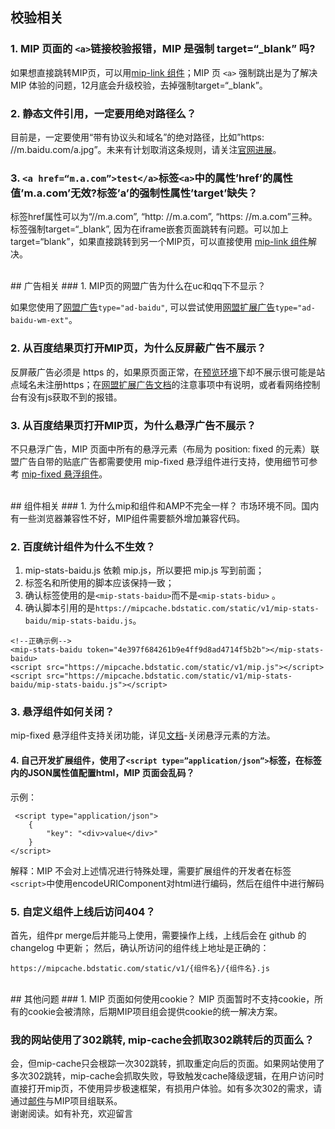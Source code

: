 ## 校验相关
### 1. MIP 页面的 `<a>`链接校验报错，MIP 是强制 target=“_blank” 吗?  

如果想直接跳转MIP页，可以用[mip-link 组件](https://www.mipengine.org/doc/3-widget/3-customize-widget/link-widget.html)；MIP 页 `<a>` 强制跳出是为了解决 MIP 体验的问题，12月底会升级校验，去掉强制target=“_blank”。

### 2. 静态文件引用，一定要用绝对路径么？

目前是，一定要使用“带有协议头和域名”的绝对路径，比如”https: //m.baidu.com/a.jpg”。未来有计划取消这条规则，请关注[官网进展](https://www.mipengine.org/timeline.html#all)。

### 3. `<a href=“m.a.com”>test</a>`标签`<a>`中的属性’href’的属性值’m.a.com’无效?标签’a’的强制性属性’target’缺失？

标签href属性可以为“//m.a.com”, “http: //m.a.com”, “https: //m.a.com”三种。标签强制target=“_blank”, 因为在iframe嵌套页面跳转有问题。可以加上target=“blank”，如果直接跳转到另一个MIP页，可以直接使用 [mip-link 组件](https://www.mipengine.org/doc/3-widget/3-customize-widget/link-widget.html)解决。

<br>
## 广告相关
### 1. MIP页的网盟广告为什么在uc和qq下不显示？

如果您使用了[网盟广告](https://www.mipengine.org/doc/3-widget/5-ad-widget/ad-baidu-widget.html)`type="ad-baidu"`, 可以尝试使用[网盟扩展广告](https://www.mipengine.org/doc/3-widget/5-ad-widget/ad-baidu-wm-ext-widget.html)`type="ad-baidu-wm-ext"`。

### 2. 从百度结果页打开MIP页，为什么反屏蔽广告不展示？

反屏蔽广告必须是 https 的，如果原页面正常，在[预览环境](https://www.mipengine.org/validator/preview)下却不展示很可能是站点域名未注册https；在[网盟扩展广告文档](https://www.mipengine.org/doc/3-widget/5-ad-widget/ad-baidu-wm-ext-widget.html)的注意事项中有说明，或者看网络控制台有没有js获取不到的报错。

### 3. 从百度结果页打开MIP页，为什么悬浮广告不展示？

不只悬浮广告，MIP 页面中所有的悬浮元素（布局为 position: fixed 的元素）联盟广告自带的贴底广告都需要使用 mip-fixed 悬浮组件进行支持，使用细节可参考 [mip-fixed 悬浮组件](https://www.mipengine.org/doc/3-widget/3-customize-widget/fixed-widget.html)。

<br>
## 组件相关
### 1. 为什么mip和组件和AMP不完全一样？
市场环境不同。国内有一些浏览器兼容性不好，MIP组件需要额外增加兼容代码。

### 2. 百度统计组件为什么不生效？
1) mip-stats-baidu.js 依赖 mip.js，所以要把 mip.js 写到前面；
2) 标签名和所使用的脚本应该保持一致；
3) 确认标签使用的是`<mip-stats-baidu>`而不是`<mip-stats-bidu>` 。
4) 确认脚本引用的是`https://mipcache.bdstatic.com/static/v1/mip-stats-baidu/mip-stats-baidu.js`。
```
<!--正确示例-->
<mip-stats-baidu token="4e397f684261b9e4ff9d8ad4714f5b2b"></mip-stats-baidu>
<script src="https://mipcache.bdstatic.com/static/v1/mip.js"></script>
<script src="https://mipcache.bdstatic.com/static/v1/mip-stats-baidu/mip-stats-baidu.js"></script>
```

### 3. 悬浮组件如何关闭？
mip-fixed 悬浮组件支持关闭功能，详见[文档](https://www.mipengine.org/doc/3-widget/3-customize-widget/fixed-widget.html)-关闭悬浮元素的方法。

#### 4. 自己开发扩展组件，使用了`<script type=”application/json”>`标签，在标签内的JSON属性值配置html，MIP 页面会乱码？
示例：
```
 <script type="application/json">
    {
        "key": "<div>value</div>"
    }
</script>
```
解释：MIP 不会对上述情况进行特殊处理，需要扩展组件的开发者在标签`<script>`中使用encodeURIComponent对html进行编码，然后在组件中进行解码

### 5. 自定义组件上线后访问404？
首先，组件pr merge后并能马上使用，需要操作上线，上线后会在 github 的 changelog 中更新；
然后，确认所访问的组件线上地址是正确的：
```
https://mipcache.bdstatic.com/static/v1/{组件名}/{组件名}.js
```

<br>
## 其他问题
### 1. MIP 页面如何使用cookie？
MIP 页面暂时不支持cookie，所有的cookie会被清除，后期MIP项目组会提供cookie的统一解决方案。

### 我的网站使用了302跳转, mip-cache会抓取302跳转后的页面么？
会，但mip-cache只会根踪一次302跳转，抓取重定向后的页面。如果网站使用了多次302跳转，mip-cache会抓取失败，导致触发cache降级逻辑，在用户访问时直接打开mip页，不使用异步极速框架，有损用户体验。如有多次302的需求，请通过[邮件](mailto:mip-support@baidu.com)与MIP项目组联系。
<br>
谢谢阅读。如有补充，欢迎留言